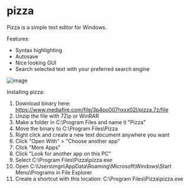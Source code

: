 # pizza
Pizza is a simple text editor for Windows.

Features:
- Syntax highlighting
- Autosave
- Nice looking GUI
- Search selected text with your preferred search engine

![image](https://user-images.githubusercontent.com/85688939/164979612-b8c4abf8-1efc-4610-8285-1233c06b66e0.png)


Installing pizza:
1. Download binary here: https://www.mediafire.com/file/3p4po007hxxx02l/pizza.7z/file
2. Unzip the file with 7Zip or WinRAR
3. Make a folder in C:\Program Files and name it "Pizza"
4. Move the binary to C:\Program Files\Pizza
5. Right click and create a new text document anywhere you want
6. Click "Open With" > "Choose another app"
7. Click "More Apps"
8. Click "Look for another app on this PC"
9. Select C:\Program Files\Pizza\pizza.exe
10. Open C:\Users\mgn\AppData\Roaming\Microsoft\Windows\Start Menu\Programs in File Explorer
11. Create a shortcut with this location: C:\Program Files\Pizza\pizza.exe
